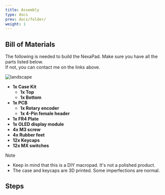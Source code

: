 ```yaml
---
title: Assembly
type: docs
prev: docs/folder/
weight: 1
---
```


## Bill of Materials

The following is needed to build the NexaPad. Make sure you have all the parts listed below.\
If not, you can contact me on the links above.

![landscape](https://i.imgur.com/dvZZec1.jpeg)

* **1x Case Kit**
    * **1x Top**
    * **1x Bottom**
* **1x PCB**
    * **1x Rotary encoder**
    * **1x 4-Pin female header**
* **1x FR4 Plate**
* **1x OLED display module**
* **4x M3 screw**
* **4x Rubber feet**
* **12x Keycaps**
* **12x MX switches**

> [!NOTE]
> * Keep in mind that this is a DIY macropad. It's not a polished product.
> * The case and keycaps are 3D printed. Some imperfections are normal.

## Steps